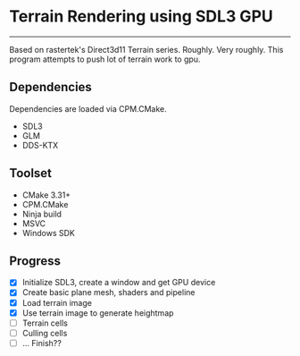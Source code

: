 # Terrain Rendering using SDL3 GPU
---
Based on rastertek's Direct3d11 Terrain series. Roughly.
Very roughly. This program attempts to push lot of terrain work to gpu.

## Dependencies
Dependencies are loaded via CPM.CMake.
- SDL3
- GLM
- DDS-KTX

## Toolset
- CMake 3.31+
- CPM.CMake
- Ninja build
- MSVC
- Windows SDK

## Progress
- [x] Initialize SDL3, create a window and get GPU device
- [x] Create basic plane mesh, shaders and pipeline
- [x] Load terrain image
- [x] Use terrain image to generate heightmap
- [ ] Terrain cells
- [ ] Culling cells
- [ ] ... Finish??
